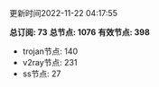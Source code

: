 更新时间2022-11-22 04:17:55

**总订阅: 73**
**总节点: 1076**
**有效节点: 398**
- trojan节点: 140
- v2ray节点: 231
- ss节点: 27
